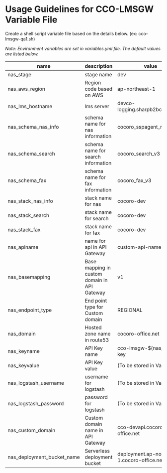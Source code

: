# Usage Guidelines for CCO-LMSGW Variable File

Create a shell script variable file based on the details below. (ex: cco-lmsgw-qa1.sh)

*Note: Environment variables are set in variables.yml file. The default values are listed below.*

| name                       | description                                  | value                                       |
| -------------------------- | -------------------------------------------- | ------------------------------------------- |
| nas_stage                  | stage name                                   | dev                                         |
| nas_aws_region             | Region code based on AWS                     | ap-northeast-1                              |
| nas_lms_hostname           | lms server                                   | devco-logging.sharpb2bcloud.com             |
| nas_schema_nas_info        | schema name for nas information              | cocoro_sspagent_nasfile_v1                  |
| nas_schema_search          | schema name for search information           | cocoro_search_v3                            |
| nas_schema_fax             | schema name for fax information              | cocoro_fax_v3                               |
| nas_stack_nas_info         | stack name for nas                           | cocoro-dev                                  |
| nas_stack_search           | stack name for search                        | cocoro-dev                                  |
| nas_stack_fax              | stack name for fax                           | cocoro-dev                                  |
| nas_apiname                | name for api in API Gateway                  | custom-api-name                             |
| nas_basemapping            | Base mapping in custom domain in API Gateway | v1                                          |
| nas_endpoint_type          | End point type for Custom domain             | REGIONAL                                    |
| nas_domain                 | Hosted zone name in route53                  | cocoro-office.net                           |
| nas_keyname                | API Key name                                 | cco-lmsgw-${nas_stage}-key                  |
| nas_keyvalue               | API Key value                                | (To be stored in Vault)                     |
| nas_logstash_username      | username for logstash                        | (To be stored in Vault)                     |
| nas_logstash_password      | password for logstash                        | (To be stored in Vault)                     |
| nas_custom_domain          | Custom domain name in API Gateway            | cco-devapi.cocoro-office.net                |
| nas_deployment_bucket_name | Serverless deployment bucket                 | deployment.ap-northeast-1.cocoro-office.net |
